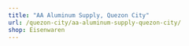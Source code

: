 ```yaml
---
title: "AA Aluminum Supply, Quezon City"
url: /quezon-city/aa-aluminum-supply-quezon-city/
shop: Eisenwaren
---
```

